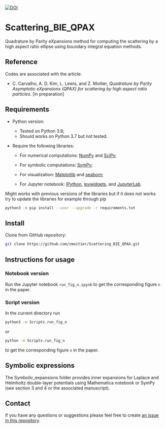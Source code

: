 [![DOI](https://zenodo.org/badge/357627837.svg)](https://zenodo.org/badge/latestdoi/357627837)

# Scattering_BIE_QPAX

Quadrature by Parity eXpansions method for computing the scattering by a high aspect ratio ellipse using boundary integral equation methods.

## Reference

Codes are associated with the article:

- C. Carvalho, A. D. Kim, L. Lewis, and Z. Moitier, _Quadrature by Parity Asymptotic eXpansions (QPAX) for scattering by high aspect ratio particles_. [in preparation]

## Requirements

- Python version:

  - Tested on Python 3.8;
  - Should works on Python 3.7 but not tested.

- Require the following libraries:

  - For numerical computations: [NumPy](https://github.com/numpy/numpy) and [SciPy](https://github.com/scipy/scipy);

  - For symbolic computations: [SymPy](https://github.com/sympy/sympy);

  - For visualization: [Matplotlib](https://github.com/matplotlib/matplotlib) and [seaborn](https://github.com/mwaskom/seaborn);

  - For Jupyter notebook: [IPython](https://github.com/ipython/ipython), [ipywidgets](https://github.com/jupyter-widgets/ipywidgets), and [JupyterLab](https://github.com/jupyterlab/jupyterlab).

Might works with previous versions of the libraries but if it does not works try to update the libraries for example through pip

```bash
python3 -m pip install --user --upgrade -r requirements.txt
```

## Install

Clone from GitHub repository:

```bash
git clone https://github.com/zmoitier/Scattering_BIE_QPAX.git
```

## Instructions for usage

### Notebook version

Run the Jupyter notebook `run_fig_n.ipynb` to get the corresponding figure `n` in the paper.

### Script version

In the current directory run

```bash
python3 -m Scripts.run_fig_n
```

or

```bash
python -m Scripts.run_fig_n
```

to get the corresponding figure `n` in the paper.

## Symbolic expressions

The Symbolic_expansions folder provides inner expansions for Laplace and Helmholtz double-layer potentials using Mathematica notebook or SymPy (see section 3 and 4 or the associated manuscript).

## Contact

If you have any questions or suggestions please feel free to create [an issue in this repository](https://github.com/zmoitier/Scattering_BIE_QPAX/issues/new).
